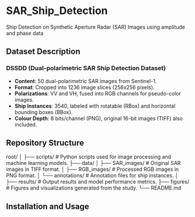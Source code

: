 # SAR_Ship_Detection

Ship Detection on Synthetic Aperture Radar (SAR) Images using amplitude and phase data

## Dataset Description
### DSSDD (Dual-polarimetric SAR Ship Detection Dataset)
- **Content**: 50 dual-polarimetric SAR images from Sentinel-1.
- **Format**: Cropped into 1236 image slices (256x256 pixels).
- **Polarizations**: VV and VH, fused into RGB channels for pseudo-color images.
- **Ship Instances**: 3540, labeled with rotatable (RBox) and horizontal bounding boxes (BBox).
- **Colour Depth**: 8 bits/channel (PNG), original 16-bit images (TIFF) also included.

## Repository Structure
root/
│
├── scripts/ # Python scripts used for image processing and machine learning models.
├── data/
│ ├── SAR_images/ # Original SAR images in TIFF format.
│ ├── RGB_images/ # Processed RGB images in PNG format.
│ └── annotations/ # Annotation files for ship instances.
│
├── results/ # Output results and model performance metrics.
├── figures/ # Figures and visualizations generated from the study.
└── README.md

## Installation and Usage

